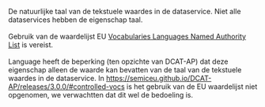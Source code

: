 De natuurlijke taal van de tekstuele waardes in de dataservice. Niet alle dataservices hebben de eigenschap taal.
<br/>
<br/>
Gebruik van de waardelijst EU <a href='http://publications.europa.eu/resource/authority/language' target='_blank'>Vocabularies Languages Named Authority List</a> is vereist.
<br/>
<br/>
Language heeft de beperking (ten opzichte van DCAT-AP) dat deze eigenschap alleen de waarde kan bevatten van de taal van de tekstuele waardes in de dataservice.
In <a href='https://semiceu.github.io/DCAT-AP/releases/3.0.0/' target='_blank'>https://semiceu.github.io/DCAT-AP/releases/3.0.0/#controlled-vocs</a> is het gebruik van de EU waardelijst niet opgenomen, we verwachtten dat dit wel de bedoeling is.
